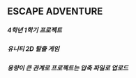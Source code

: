 ## ESCAPE ADVENTURE ##

##### 4학년 1학기 프로젝트 #####

##### 유니티 2D 탈출 게임 #####

##### 용량이 큰 관계로 프로젝트는 압축 파일로 업로드 #####
